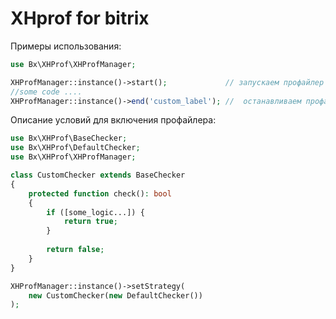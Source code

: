 # XHprof for bitrix

Примеры использования:

```php
use Bx\XHProf\XHProfManager;

XHProfManager::instance()->start();             // запускаем профайлер
//some code ....
XHProfManager::instance()->end('custom_label'); //  останавливаем профайлер и записываем данные
```

Описание условий для включения профайлера:

```php
use Bx\XHProf\BaseChecker;
use Bx\XHProf\DefaultChecker;
use Bx\XHProf\XHProfManager;

class CustomChecker extends BaseChecker 
{
    protected function check(): bool
    {
        if ([some_logic...]) {
            return true;
        }
        
        return false;
    }
}

XHProfManager::instance()->setStrategy(
    new CustomChecker(new DefaultChecker())
);
```
